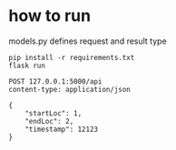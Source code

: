 # how to run

models.py defines request and result type


```
pip install -r requirements.txt
flask run

POST 127.0.0.1:5000/api
content-type: application/json

{
    "startLoc": 1,
    "endLoc": 2,
    "timestamp": 12123
}
```
